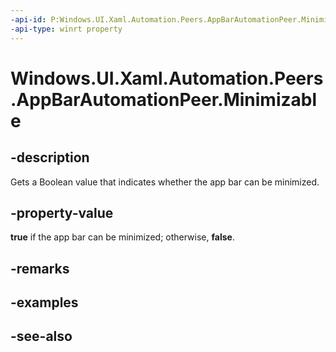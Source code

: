 ```yaml
---
-api-id: P:Windows.UI.Xaml.Automation.Peers.AppBarAutomationPeer.Minimizable
-api-type: winrt property
---
```


<!-- Property syntax
public bool Minimizable { get; }
-->

# Windows.UI.Xaml.Automation.Peers.AppBarAutomationPeer.Minimizable

## -description
Gets a Boolean value that indicates whether the app bar can be minimized.



## -property-value
**true** if the app bar can be minimized; otherwise, **false**.

## -remarks

## -examples

## -see-also
